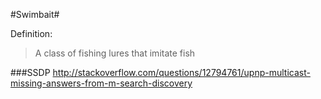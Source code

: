 #Swimbait#

Definition: 
> A class of fishing lures that imitate fish

###SSDP
http://stackoverflow.com/questions/12794761/upnp-multicast-missing-answers-from-m-search-discovery